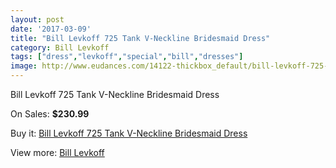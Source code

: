 ```yaml
---
layout: post
date: '2017-03-09'
title: "Bill Levkoff 725 Tank V-Neckline Bridesmaid Dress"
category: Bill Levkoff
tags: ["dress","levkoff","special","bill","dresses"]
image: http://www.eudances.com/14122-thickbox_default/bill-levkoff-725-tank-v-neckline-bridesmaid-dress.jpg
---
```

Bill Levkoff 725 Tank V-Neckline Bridesmaid Dress

On Sales: **$230.99**
<a href="https://www.eudances.com/en/bill-levkoff/4238-bill-levkoff-725-tank-v-neckline-bridesmaid-dress.html"><amp-img layout="responsive" width="600" height="600" src="//www.eudances.com/14122-thickbox_default/bill-levkoff-725-tank-v-neckline-bridesmaid-dress.jpg" alt="Bill Levkoff 725 Tank V-Neckline Bridesmaid Dress 0" /></a>
<a href="https://www.eudances.com/en/bill-levkoff/4238-bill-levkoff-725-tank-v-neckline-bridesmaid-dress.html"><amp-img layout="responsive" width="600" height="600" src="//www.eudances.com/14125-thickbox_default/bill-levkoff-725-tank-v-neckline-bridesmaid-dress.jpg" alt="Bill Levkoff 725 Tank V-Neckline Bridesmaid Dress 1" /></a>
<a href="https://www.eudances.com/en/bill-levkoff/4238-bill-levkoff-725-tank-v-neckline-bridesmaid-dress.html"><amp-img layout="responsive" width="600" height="600" src="//www.eudances.com/14124-thickbox_default/bill-levkoff-725-tank-v-neckline-bridesmaid-dress.jpg" alt="Bill Levkoff 725 Tank V-Neckline Bridesmaid Dress 2" /></a>
<a href="https://www.eudances.com/en/bill-levkoff/4238-bill-levkoff-725-tank-v-neckline-bridesmaid-dress.html"><amp-img layout="responsive" width="600" height="600" src="//www.eudances.com/14123-thickbox_default/bill-levkoff-725-tank-v-neckline-bridesmaid-dress.jpg" alt="Bill Levkoff 725 Tank V-Neckline Bridesmaid Dress 3" /></a>

Buy it: [Bill Levkoff 725 Tank V-Neckline Bridesmaid Dress](https://www.eudances.com/en/bill-levkoff/4238-bill-levkoff-725-tank-v-neckline-bridesmaid-dress.html "Bill Levkoff 725 Tank V-Neckline Bridesmaid Dress")

View more: [Bill Levkoff](https://www.eudances.com/en/57-bill-levkoff "Bill Levkoff")
